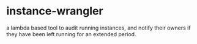 # instance-wrangler
a lambda based tool to audit running instances, and notify their owners if they have been left running for an extended period.
